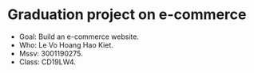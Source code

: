 # Graduation project on e-commerce

- Goal: Build an e-commerce website.
- Who: Le Vo Hoang Hao Kiet. 
- Mssv: 3001190275. 
- Class: CD19LW4.

    